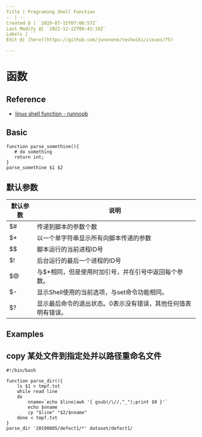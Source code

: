 ```yaml
---
Title | Programing Shell Function
-- | --
Created @ | `2019-07-15T07:06:57Z`
Last Modify @| `2022-12-22T06:41:16Z`
Labels | ``
Edit @| [here](https://github.com/junxnone/techwiki/issues/75)

---
```

# 函数

## Reference
- [linux shell function - runnoob](https://www.runoob.com/linux/linux-shell-func.html)

## Basic

```
function parse_somethine(){
   # do something
   return int;
}
parse_somethine $1 $2
```

## 默认参数

默认参数 | 说明
-- | --
$# | 传递到脚本的参数个数
$* | 以一个单字符串显示所有向脚本传递的参数
$$ | 脚本运行的当前进程ID号
$! | 后台运行的最后一个进程的ID号
$@ | 与$*相同，但是使用时加引号，并在引号中返回每个参数。
$- | 显示Shell使用的当前选项，与set命令功能相同。
$? | 显示最后命令的退出状态。0表示没有错误，其他任何值表明有错误。

## Examples

## copy 某处文件到指定处并以路径重命名文件

```
#!/bin/bash

function parse_dir(){
    ls $1 > tmpf.txt
    while read line
    do
        nname=`echo $line|awk '{ gsub(/\//,"_");print $0 }'`
        echo $nname
        cp "$line" "$2/$nname"
    done < tmpf.txt
}
parse_dir '20190805/defect1/*' dataset/defect1/
```


